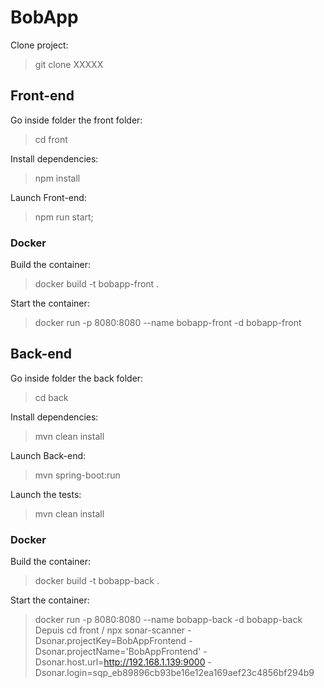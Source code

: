 # BobApp

Clone project:

> git clone XXXXX

## Front-end 

Go inside folder the front folder:

> cd front

Install dependencies:

> npm install

Launch Front-end:

> npm run start;

### Docker

Build the container:

> docker build -t bobapp-front .  

Start the container:

> docker run -p 8080:8080 --name bobapp-front -d bobapp-front

## Back-end

Go inside folder the back folder:

> cd back

Install dependencies:

> mvn clean install

Launch Back-end:

>  mvn spring-boot:run

Launch the tests:

> mvn clean install

### Docker

Build the container:

> docker build -t bobapp-back .  

Start the container:

> docker run -p 8080:8080 --name bobapp-back -d bobapp-back 
> Depuis cd front /
> npx sonar-scanner -Dsonar.projectKey=BobAppFrontend -Dsonar.projectName='BobAppFrontend' -Dsonar.host.url=http://192.168.1.139:9000 -Dsonar.login=sqp_eb89896cb93be16e12ea169aef23c4856bf294b9
